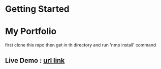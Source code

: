 # Getting Started 
# My Portfolio

first clone this repo
then get in th directory and run 'nmp install' command

<h2>Live Demo : <a href="https://akash-kumar-gupta.onrender.com/"> url link</a></h2>


